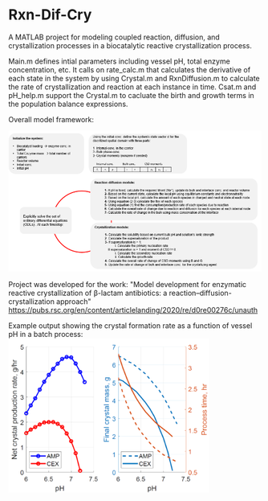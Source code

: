 # Rxn-Dif-Cry
A MATLAB project for modeling coupled reaction, diffusion, and crystallization processes in a biocatalytic reactive crystallization process.

Main.m defines intial parameters including vessel pH, total enzyme concentration, etc. It calls on rate_calc.m that calculates the derivative of each state in the system by using Crystal.m and RxnDiffusion.m to calculate the rate of crystallization and reaction at each instance in time. Csat.m and pH_help.m support the Crystal.m to cacluate the birth and growth terms in the population balance expressions.

Overall model framework:

<img src="assets/framework.PNG" width="580"/>

Project was developed for the work: "Model development for enzymatic reactive crystallization of β-lactam antibiotics: a reaction–diffusion-crystallization approach"
https://pubs.rsc.org/en/content/articlelanding/2020/re/d0re00276c/unauth

Example output showing the crystal formation rate as a function of vessel pH in a batch process:
<img src="assets/Fig_pH sensitivity.PNG" width="400"/>
